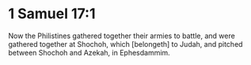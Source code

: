 # 1 Samuel 17:1

Now the Philistines gathered together their armies to battle, and were gathered together at Shochoh, which [belongeth] to Judah, and pitched between Shochoh and Azekah, in Ephesdammim.